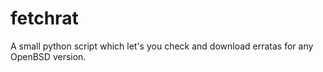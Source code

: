 # fetchrat

A small python script which let's you check and download erratas for any OpenBSD version.
